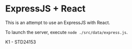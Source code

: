 # ExpressJS + React
This is an attempt to use an ExpressJS with React.

To launch the server, execute `node ./src/data/express.js`.

K1 - STD24153
